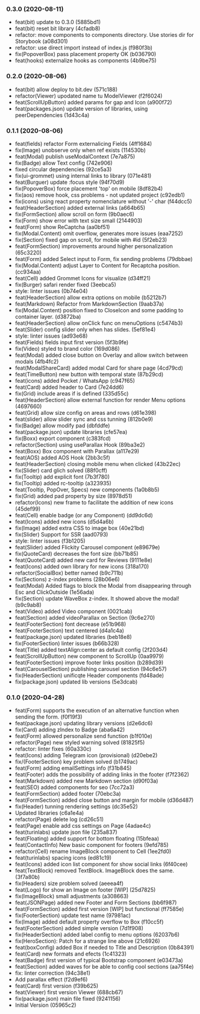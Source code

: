 ### 0.3.0 (2020-08-11)
- feat(bit) update to 0.3.0 (5885bd1)
- feat(bit) reset bit library (4cfadb8)
- refactor: move components to components directory. Use stories dir for Storybook (a08d301)
- refactor: use direct import instead of index.js (f980f3b)
- fix(PopoverBox) pass placement property OK (b036790)
- feat(hooks) externalize hooks as components (4b9be75)

### 0.2.0 (2020-08-06)
- feat(bit) allow deploy to bit.dev (571c188)
- refactor(Viewer) upodated name tu ModelViewer (f2f6024)
- feat(ScrollUpButton) added params for gap and Icon (a900f72)
- feat(packages.json) update version of libraries, using peerDependencies (1d43c4a)

### 0.1.1 (2020-08-06)
- feat(fields) refactor Form externalicing Fields (4ff1684)
- fix(Image) unobserve only when ref exists (114530b)
- feat(Modal) publish useModalContext (7e7a875)
- fix(Badge) allow Text config (742e906)
- fixed circular dependencies (92ce5a3)
- fix(ui-grommet) using internal links to library (071e481)
- feat(Burguer) update :focus style (94f70d9)
- fix(PopoverBox) force placement 'top' on mobile (8df82b4)
- fix(aos) remove hook, css problems - not updated project (c92edb1)
- fix(icons) using react property nomenclature without '-' char (f44dcc5)
- feat(HeaderSection) added external links (a664b65)
- fix(FormSection) allow scroll on form (9b0aec6)
- fix(Form) show error with text size small (2144903)
- feat(Form) show ReCaptcha (aa0bf51)
- fix(Modal.Content) omit overflow, generates more issues (eaa7252)
- fix(Section) fixed gap on scroll, for mobile with #id (5f2eb23)
- feat(FormSection) improvements around higher personalization (65c3220)
- feat(Form) added Select input to Form, fix sending problems (79dbbae)
- fix(Modal.Content) adjust Layer to Content for Recaptcha position. (cc934aa)
- feat(Cell) added Grommet Icons for visualize (d34ff21)
- fix(Burger) safari render fixed (3eebca5)
- style: linter issues (0b74e04)
- feat(HeaderSection) allow extra options on mobile (b5212b7)
- feat(Markdown) Refactor from MarkdownSection (9aab37a)
- fix(Modal.Content) position fixed to CloseIcon and some padding to container layer. (d3872ba)
- feat(HeaderSection) allow onClick func on menuOptions (c5474b3)
- feat(Slider) config slider only when has slides. (5ef81e4)
- style: linter issues (ad93e68)
- feat(Fields) fields input first version (5f3b9fe)
- fix(Video) styled to brand color (169d086)
- feat(Modal) added close button on Overlay and allow switch between modals (4fb4fc2)
- feat(ModalShareCard) added modal Card for share page (4cd79cd)
- feat(TimeButton) new button  with temporal state (87b29cd)
- feat(icons) added Pocket / WhatsApp (c947f65)
- feat(Card) added header to Card (7e24dd6)
- fix(Grid) include areas if is defined (335d55c)
- feat(HeaderSection) allow external function for render Menu options (4697660)
- feat(Grid) allow size config on areas and rows (d61e398)
- feat(slider) allow slider sync and css tunning (812b0e9)
- fix(Badge) allow modify pad (dbfddfe)
- feat(package.json) update libraries (cfe57ea)
- fix(Boxx) export component (c383fcd)
- refactor(Section) using useParallax Hook (89ba3e2)
- feat(Boxx) Box component with Parallax (a117e29)
- feat(AOS) added AOS Hook (2bb3c5f)
- feat(HeaderSection) closing mobile menu when clicked (43b22ec)
- fix(Slider) card glich solved (88f0cff)
- fix(Tooltip) add explicit font (7b3f780)
- fix(Tooltip) added rc-tooltip (a323935)
- feat(Tooltip, PopOver, Specs) new components (1a0b8b5)
- fix(Grid) added pad property by size (8978d51)
- refactor(Icons) new frame to facilitate the addition of new icons (45def99)
- feat(Cell) enable badge (or any Component) (dd9dc6d)
- feat(Icons) added new icons (d5d4a6b)
- fix(Image) added extra CSS to image box (40e21bd)
- fix(Slider) Support for SSR (aad0793)
- style: linter issues (f3b1205)
- feat(Slider) added Flickity Carousel component (e89679e)
- fix(QuoteCard) decreases the font size (bb71b85)
- feat(QuoteCard) added new card for Reviews (9111e8e)
- feat(Icons) added own library for new icons (318a170)
- refactor(SocialBox) better named (b9c711b)
- fix(Sections) z-index problems (28b06e6)
- feat(Modal) Added flags to block the Modal from disappearing through Esc and ClickOutside (1e56ada)
- fix(Section) update WaveBox z-index. It showed above the modal! (b9c9ab8)
- feat(Video) added Video component (0021cab)
- feat(Section) added videoParallax on Section (9c6e270)
- feat(FooterSection) font decrease (e51b968)
- feat(FooterSection) text centered (d4a1c4a)
- feat(package.json) updated libraries (beb18e8)
- fix(FooterSection) linter issues (b66b328)
- feat(Title) added textAlign:center as default config (2f203d4)
- feat(ScrollUpButton) new component to ScrollUp (0aa9979)
- feat(FooterSection) improve footer links position (b289d39)
- feat(CarouselSection) publishing carousel section (94c6e57)
- fix(HeaderSection) unificqte Header components (fd48ade)
- fix(package.json) updated lib versions (5e3dcab)

### 0.1.0 (2020-04-28)
- feat(Form) supports the execution of an alternative function when sending the form. (f0f19f3)
- feat(package.json) updating library versions (d2e6dc6)
- fix(Card) adding zIndex to Badge (aba6a42)
- feat(Form) allowed personalize send function (b1f010e)
- refactor(Page) new styled warning solved (81825f5)
- refactor:  linter fixes (60a330c)
- feat(Icons) adding Telegram icon (provisional) (d20ebe2)
- fix/(FooterSection) key problem solved (b1749ac)
- feat(Form) adding emailSettings info (f31b845)
- feat(Footer) adds the possibility of adding links in the footer (f7f2362)
- feat(Markdown) added new Markdown section (d90f03a)
- feat(SEO) added components for seo (7cc72a3)
- feat(FormSection) added footer (70ebc3a)
- feat(FormSection) added close button and margin for mobile (d36d487)
- fix(Header) tunning rendering settings (dc35e52)
- Updated libraries (c6a1e4a)
- refactor(Page) delete log (cd26c51)
- feat(Page) enable add css settings on Page (4adae4c)
- feat(turinlabs) update json file (235a837)
- feat(Floating) added support for bottom floating (15bfeaa)
- feat(ContactInfo) New basic component for footers (9efd785)
- refactor(Cell) rename ImageBlock component to Cell (1ee2fd0)
- feat(turinlabs) spacing icons (ed81c19)
- feat(Icons) added icon list component for show social links (6f40cee)
- feat(TextBlock) removed TextBlock. ImageBlock does the same. (3f7a80b)
- fix(Headers) size problem solved (aeeea4f)
- feat(Logo) for show an Image on footer [WIP] (25d7825)
- fix(ImageBlock) small adjustments (a308663)
- feat(JSONPage) added new Footer and Form Sections (bb6f987)
- feat(FormSection) added first version [WIP] but functional (ff7585e)
- fix(FooterSection) update test name (97981ac)
- fix(Image) added default property overflow to Box (f10cc5f)
- feat(FooterSection) added simple version (7d1f908)
- fix(HeaderSection) added label config to menu options (62037b6)
- fix(HeroSection): Patch for a strange line above (21c6926)
- feat(boxConfig) added Box if needed to Title and Description (0b84391)
- feat(Card) new formats and efects (1c41323)
- feat(Badge) first version of typical Bootstrap component (e03473a)
- feat(Section) added waves for be able to config cool sections (aa75f4e)
- fix: linter correction (94c38e1)
- Add parallax effect (f2d9ef6)
- feat(Card) first version (f39b625)
- feat(Viewer) first version Viewer (688cb67)
- fix(package.json) main file fixed (9241156)
- Initial Version (05965c2)
